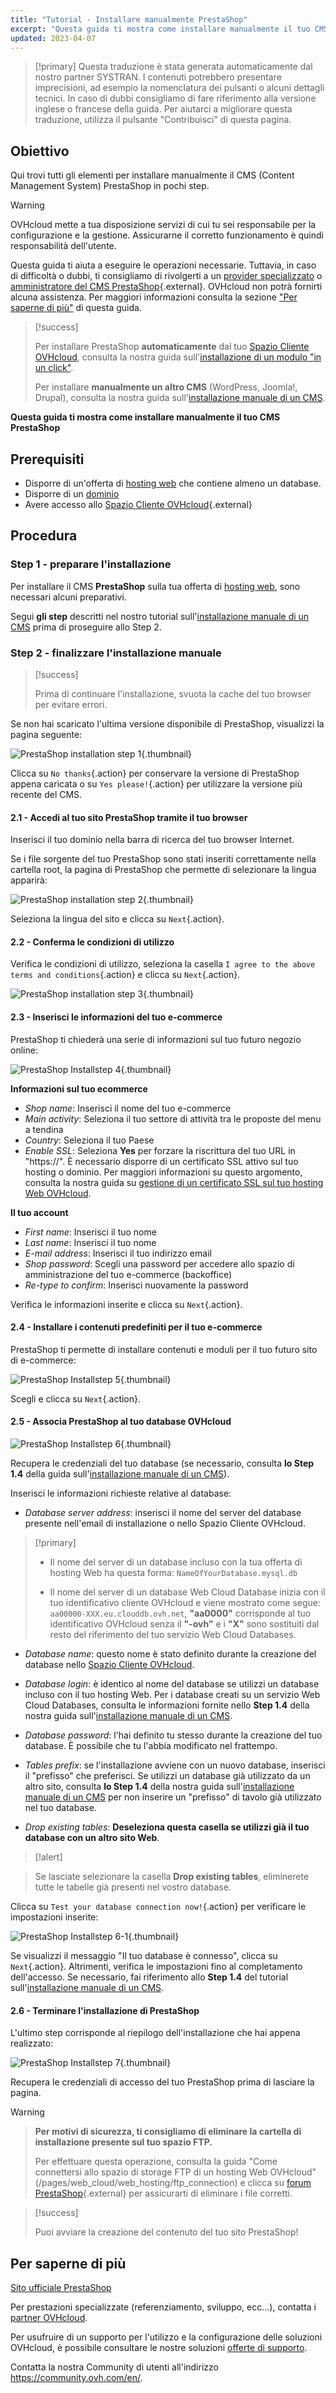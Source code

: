 ```yaml
---
title: "Tutorial - Installare manualmente PrestaShop"
excerpt: "Questa guida ti mostra come installare manualmente il tuo CMS PrestaShop"
updated: 2023-04-07
---
```


> [!primary]
> Questa traduzione è stata generata automaticamente dal nostro partner SYSTRAN. I contenuti potrebbero presentare imprecisioni, ad esempio la nomenclatura dei pulsanti o alcuni dettagli tecnici. In caso di dubbi consigliamo di fare riferimento alla versione inglese o francese della guida. Per aiutarci a migliorare questa traduzione, utilizza il pulsante "Contribuisci" di questa pagina.
>
  
## Obiettivo

Qui trovi tutti gli elementi per installare manualmente il CMS (Content Management System) PrestaShop in pochi step.

> [!warning]
>
> OVHcloud mette a tua disposizione servizi di cui tu sei responsabile per la configurazione e la gestione. Assicurarne il corretto funzionamento è quindi responsabilità dell'utente.
> 
> Questa guida ti aiuta a eseguire le operazioni necessarie. Tuttavia, in caso di difficoltà o dubbi, ti consigliamo di rivolgerti a un [provider specializzato](/links/partner) o [amministratore del CMS PrestaShop](https://www.prestashop.com/en/support){.external}. OVHcloud non potrà fornirti alcuna assistenza. Per maggiori informazioni consulta la sezione ["Per saperne di più"](#go-further) di questa guida.
>

> [!success]
>
> Per installare PrestaShop **automaticamente** dal tuo [Spazio Cliente OVHcloud](/links/manager), consulta la nostra guida sull'[installazione di un modulo "in un click"](/pages/web_cloud/web_hosting/cms_install_1_click_modules).
>
> Per installare **manualmente un altro CMS** (WordPress, Joomla!, Drupal), consulta la nostra guida sull'[installazione manuale di un CMS](/pages/web_cloud/web_hosting/cms_manual_installation).
>

**Questa guida ti mostra come installare manualmente il tuo CMS PrestaShop**
  
## Prerequisiti

- Disporre di un'offerta di [hosting web](/links/web/hosting) che contiene almeno un database.
- Disporre di un [dominio](/links/web/domains)
- Avere accesso allo [Spazio Cliente OVHcloud](/links/manager){.external}
  
## Procedura

### Step 1 - preparare l'installazione <a name="step1"></a>

Per installare il CMS **PrestaShop** sulla tua offerta di [hosting web](/links/web/hosting), sono necessari alcuni preparativi.

Segui **gli step** descritti nel nostro tutorial sull'[installazione manuale di un CMS](/pages/web_cloud/web_hosting/cms_manual_installation) prima di proseguire allo Step 2.

### Step 2 - finalizzare l'installazione manuale <a name="step2"></a>

> [!success]
>
> Prima di continuare l'installazione, svuota la cache del tuo browser per evitare errori.
>

Se non hai scaricato l'ultima versione disponibile di PrestaShop, visualizzi la pagina seguente:

![PrestaShop installation step 1](https://raw.githubusercontent.com/ovh/docs/develop/templates/external-elements/cms/prestashop/install-update-version.png){.thumbnail}

Clicca su `No thanks`{.action} per conservare la versione di PrestaShop appena caricata o su `Yes please!`{.action} per utilizzare la versione più recente del CMS.

#### 2.1 - Accedi al tuo sito PrestaShop tramite il tuo browser

Inserisci il tuo dominio nella barra di ricerca del tuo browser Internet.

Se i file sorgente del tuo PrestaShop sono stati inseriti correttamente nella cartella root, la pagina di PrestaShop che permette di selezionare la lingua apparirà:

![PrestaShop installation step 2](https://raw.githubusercontent.com/ovh/docs/develop/templates/external-elements/cms/prestashop/install-select-language.png){.thumbnail}

Seleziona la lingua del sito e clicca su `Next`{.action}.

#### 2.2 - Conferma le condizioni di utilizzo

Verifica le condizioni di utilizzo, seleziona la casella `I agree to the above terms and conditions`{.action} e clicca su `Next`{.action}.

![PrestaShop installation step 3](https://raw.githubusercontent.com/ovh/docs/develop/templates/external-elements/cms/prestashop/install-licence-agreement-3.png){.thumbnail}

#### 2.3 - Inserisci le informazioni del tuo e-commerce

PrestaShop ti chiederà una serie di informazioni sul tuo futuro negozio online:

![PrestaShop Installstep 4](https://raw.githubusercontent.com/ovh/docs/develop/templates/external-elements/cms/prestashop/install-store-infos-4.png){.thumbnail}

**Informazioni sul tuo ecommerce**

- *Shop name*: Inserisci il nome del tuo e-commerce
- *Main activity*: Seleziona il tuo settore di attività tra le proposte del menu a tendina
- *Country*: Seleziona il tuo Paese
- *Enable SSL*: Seleziona **Yes** per forzare la riscrittura del tuo URL in "https://". È necessario disporre di un certificato SSL attivo sul tuo hosting o dominio. Per maggiori informazioni su questo argomento, consulta la nostra guida su [gestione di un certificato SSL sul tuo hosting Web OVHcloud](/pages/web_cloud/web_hosting/ssl_on_webhosting).

**Il tuo account**

- *First name*: Inserisci il tuo nome
- *Last name*: Inserisci il tuo nome
- *E-mail address*: Inserisci il tuo indirizzo email
- *Shop password*: Scegli una password per accedere allo spazio di amministrazione del tuo e-commerce (backoffice)
- *Re-type to confirm*: Inserisci nuovamente la password

Verifica le informazioni inserite e clicca su `Next`{.action}.

#### 2.4 - Installare i contenuti predefiniti per il tuo e-commerce

PrestaShop ti permette di installare contenuti e moduli per il tuo futuro sito di e-commerce:

![PrestaShop Installstep 5](https://raw.githubusercontent.com/ovh/docs/develop/templates/external-elements/cms/prestashop/install-store-content-5.png){.thumbnail}

Scegli e clicca su `Next`{.action}.

#### 2.5 - Associa PrestaShop al tuo database OVHcloud

![PrestaShop Installstep 6](https://raw.githubusercontent.com/ovh/docs/develop/templates/external-elements/cms/prestashop/install-db-config-6.png){.thumbnail}

Recupera le credenziali del tuo database (se necessario, consulta **lo Step 1.4** della guida sull'[installazione manuale di un CMS](/pages/web_cloud/web_hosting/cms_manual_installation)).

Inserisci le informazioni richieste relative al database:

-  *Database server address*: inserisci il nome del server del database presente nell'email di installazione o nello Spazio Cliente OVHcloud. 

> [!primary]
> 
> - Il nome del server di un database incluso con la tua offerta di hosting Web ha questa forma: `NameOfYourDatabase.mysql.db` 
>
> - Il nome del server di un database Web Cloud Database inizia con il tuo identificativo cliente OVHcloud e viene mostrato come segue: `aa00000-XXX.eu.clouddb.ovh.net`, **"aa0000"** corrisponde al tuo identificativo OVHcloud senza il **"-ovh"** e i **"X"** sono sostituiti dal resto del riferimento del tuo servizio Web Cloud Databases.
>

- *Database name*: questo nome è stato definito durante la creazione del database nello [Spazio Cliente OVHcloud](/links/manager).

- *Database login*: è identico al nome del database se utilizzi un database incluso con il tuo hosting Web.
Per i database creati su un servizio Web Cloud Databases, consulta le informazioni fornite nello **Step 1.4** della nostra guida sull'[installazione manuale di un CMS](/pages/web_cloud/web_hosting/cms_manual_installation).

- *Database password*: l'hai definito tu stesso durante la creazione del tuo database. È possibile che tu l'abbia modificato nel frattempo.

- *Tables prefix*: se l'installazione avviene con un nuovo database, inserisci il "prefisso" che preferisci. Se utilizzi un database già utilizzato da un altro sito, consulta **lo Step 1.4** della nostra guida sull'[installazione manuale di un CMS](/pages/web_cloud/web_hosting/cms_manual_installation) per non inserire un "prefisso" di tavolo già utilizzato nel tuo database.

- *Drop existing tables*: **Deseleziona questa casella se utilizzi già il tuo database con un altro sito Web**.

> [!alert]

>
> Se lasciate selezionare la casella **Drop existing tables**, eliminerete tutte le tabelle già presenti nel vostro database.
>

Clicca su `Test your database connection now!`{.action} per verificare le impostazioni inserite:

![PrestaShop Installstep 6-1](https://raw.githubusercontent.com/ovh/docs/develop/templates/external-elements/cms/prestashop/install-db-config-6-1.png){.thumbnail}

Se visualizzi il messaggio "Il tuo database è connesso", clicca su `Next`{.action}. Altrimenti, verifica le impostazioni fino al completamento dell'accesso. Se necessario, fai riferimento allo **Step 1.4** del tutorial sull'[installazione manuale di un CMS](/pages/web_cloud/web_hosting/cms_manual_installation).

#### 2.6 - Terminare l'installazione di PrestaShop

L'ultimo step corrisponde al riepilogo dell'installazione che hai appena realizzato:

![PrestaShop Installstep 7](https://raw.githubusercontent.com/ovh/docs/develop/templates/external-elements/cms/prestashop/install-resume-7.png){.thumbnail}

Recupera le credenziali di accesso del tuo PrestaShop prima di lasciare la pagina.

> [!warning]

>
> **Per motivi di sicurezza, ti consigliamo di eliminare la cartella di installazione presente sul tuo spazio FTP.**
>
> Per effettuare questa operazione, consulta la guida "Come connettersi allo spazio di storage FTP di un hosting Web OVHcloud" (/pages/web_cloud/web_hosting/ftp_connection) e clicca su [forum PrestaShop](https://www.prestashop.com/forums/){.external} per assicurarti di eliminare i file corretti.
>

> [!success]
>
> Puoi avviare la creazione del contenuto del tuo sito PrestaShop!
>
  
## Per saperne di più <a name="go-further"></a>

[Sito ufficiale PrestaShop](https://prestashop.com)
 
Per prestazioni specializzate (referenziamento, sviluppo, ecc...), contatta i [partner OVHcloud](/links/partner).
 
Per usufruire di un supporto per l'utilizzo e la configurazione delle soluzioni OVHcloud, è possibile consultare le nostre soluzioni [offerte di supporto](/links/support).
 
Contatta la nostra Community di utenti all'indirizzo <https://community.ovh.com/en/>.